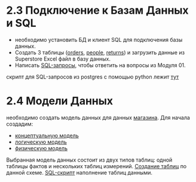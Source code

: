 # 2.3 Подключение к Базам Данных и SQL
* необходимо установить БД и клиент SQL для подключения базы данных. 
* Создать 3 таблицы ([orders](https://github.com/Artyom174/DE-101/blob/main/module2/orders.sql), [people](https://github.com/Artyom174/DE-101/blob/main/module2/people.sql), [returns](https://github.com/Artyom174/DE-101/blob/main/module2/returns.sql)) и загрузить данные из Superstore Excel файл в базу данных. 
* Написать [SQL-запросы](https://github.com/Artyom174/DE-101/blob/main/module2/sql_query.ipynb), чтобы ответить на вопросы из Модуля 01.

скрипт для SQL-запросов из postgres с помощью python лежит [тут](https://github.com/Artyom174/DE-101/blob/main/module2/script_for_postgres.py)

# 2.4 Модели Данных
необходимо создать модель данных для данных [магазина](https://github.com/Data-Learn/data-engineering/blob/master/DE-101%20Modules/Module01/DE%20-%20101%20Lab%201.1/Sample%20-%20Superstore.xls). Для начала создадим:
* [концептуальную модель](https://github.com/Artyom174/DE-101/blob/main/module2/%D0%BA%D0%BE%D0%BD%D1%86%D0%B5%D0%BF%D1%82%D1%83%D0%B0%D0%BB%D1%8C%D0%BD%D0%B0%D1%8F_%D0%BC%D0%BE%D0%B4%D0%B5%D0%BB%D1%8C.png)
* [логическую модель](https://github.com/Artyom174/DE-101/blob/main/module2/%D0%BB%D0%BE%D0%B3%D0%B8%D1%87%D0%B5%D1%81%D0%BA%D0%B0%D1%8F_%D0%BC%D0%BE%D0%B4%D0%B5%D0%BB%D1%8C.png)
* [физическую модель](https://github.com/br1zz/DE-101/blob/main/Module02/files/2.4/physical.jpg)

Выбранная модель данных состоит из двух типов таблиц: одной таблицы фактов и нескольких таблиц измерений. [Создание таблиц](https://github.com/Artyom174/DE-101/blob/main/module2/ddl_superstore.sql) по данной схеме.
[SQL-скрипт]() наполнение таблиц данными.

